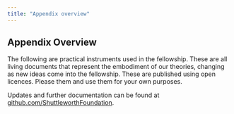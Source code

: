 ```yaml
---
title: "Appendix overview"
---
```


## **Appendix** Overview

The following are practical instruments used in the fellowship. These are all living documents that represent the embodiment of our theories, changing as new ideas come into the fellowship. These are published using open licences. Please them and use them for your own purposes.

Updates and further documentation can be found at [github.com/ShuttleworthFoundation](https://github.com/ShuttleworthFoundation).
